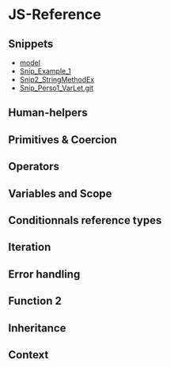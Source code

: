 # JS-Reference

## Snippets
  * [model](https://github.com/LudovicGouverneur/snippet_model.git)
  * [Snip_Example_1](https://github.com/LudovicGouverneur/Snip_Example_1.git)
  * [Snip2_StringMethodEx](https://github.com/LudovicGouverneur/Snip2_StringMethodEx.git)
  * [Snip_Perso1_VarLet.git](https://github.com/LudovicGouverneur/Snip_Perso1_VarLet.git)
## Human-helpers

## Primitives & Coercion

## Operators

## Variables and Scope


## Conditionnals reference types

## Iteration

## Error handling

## Function 2

## Inheritance

## Context

